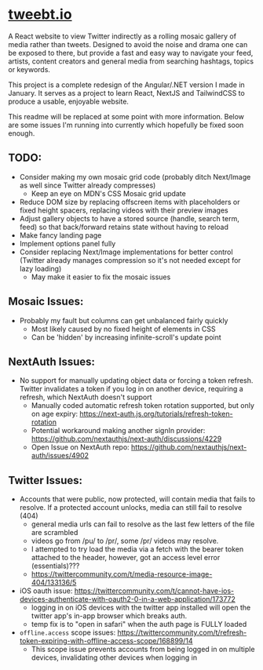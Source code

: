 # [tweebt.io](https://tweebt.io)

A React website to view Twitter indirectly as a rolling mosaic gallery of media rather than tweets.
Designed to avoid the noise and drama one can be exposed to there, but provide a fast and easy way to navigate your feed, artists, content creators and general media from searching hashtags, topics or keywords.

This project is a complete redesign of the Angular/.NET version I made in January.
It serves as a project to learn React, NextJS and TailwindCSS to produce a usable, enjoyable website.

This readme will be replaced at some point with more information.
Below are some issues I'm running into currently which hopefully be fixed soon enough.

## TODO:
- Consider making my own mosaic grid code (probably ditch Next/Image as well since Twitter already compresses)
	- Keep an eye on MDN's CSS Mosaic grid update
- Reduce DOM size by replacing offscreen items with placeholders or fixed height spacers, replacing videos with their preview images
- Adjust gallery objects to have a stored source (handle, search term, feed) so that back/forward retains state without having to reload
- Make fancy landing page
- Implement options panel fully
- Consider replacing Next/Image implementations for better control (Twitter already manages compression so it's not needed except for lazy loading)
	- May make it easier to fix the mosaic issues

## Mosaic Issues:
- Probably my fault but columns can get unbalanced fairly quickly
	- Most likely caused by no fixed height of elements in CSS
	- Can be 'hidden' by increasing infinite-scroll's update point

## NextAuth Issues:
- No support for manually updating object data or forcing a token refresh. Twitter invalidates a token if you log in on another device, requiring a refresh, which NextAuth doesn't support
	- Manually coded automatic refresh token rotation supported, but only on age expiry: https://next-auth.js.org/tutorials/refresh-token-rotation
	- Potential workaround making another signIn provider: https://github.com/nextauthjs/next-auth/discussions/4229
	- Open Issue on NextAuth repo: https://github.com/nextauthjs/next-auth/issues/4902

## Twitter Issues:
- Accounts that were public, now protected, will contain media that fails to resolve. If a protected account unlocks, media can still fail to resolve (404)
	- general media urls can fail to resolve as the last few letters of the file are scrambled
	- videos go from /pu/ to /pr/, some /pr/ videos may resolve.
	- I attempted to try load the media via a fetch with the bearer token attached to the header, however, got an access level error (essentials)???
	- https://twittercommunity.com/t/media-resource-image-404/133136/5
- iOS oauth issue: https://twittercommunity.com/t/cannot-have-ios-devices-authenticate-with-oauth2-0-in-a-web-application/173772
	- logging in on iOS devices with the twitter app installed will open the twitter app's in-app browser which breaks auth.
	- temp fix is to "open in safari" when the auth page is FULLY loaded
- `offline.access` scope issues: https://twittercommunity.com/t/refresh-token-expiring-with-offline-access-scope/168899/14
	- This scope issue prevents accounts from being logged in on multiple devices, invalidating other devices when logging in